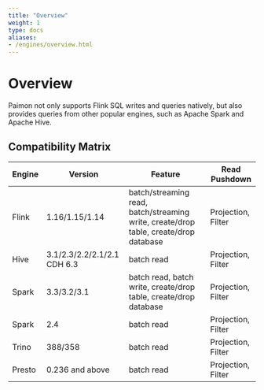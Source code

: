 ```yaml
---
title: "Overview"
weight: 1
type: docs
aliases:
- /engines/overview.html
---
```

<!--
Licensed to the Apache Software Foundation (ASF) under one
or more contributor license agreements.  See the NOTICE file
distributed with this work for additional information
regarding copyright ownership.  The ASF licenses this file
to you under the Apache License, Version 2.0 (the
"License"); you may not use this file except in compliance
with the License.  You may obtain a copy of the License at

  http://www.apache.org/licenses/LICENSE-2.0

Unless required by applicable law or agreed to in writing,
software distributed under the License is distributed on an
"AS IS" BASIS, WITHOUT WARRANTIES OR CONDITIONS OF ANY
KIND, either express or implied.  See the License for the
specific language governing permissions and limitations
under the License.
-->

# Overview

Paimon not only supports Flink SQL writes and queries natively,
but also provides queries from other popular engines, such as
Apache Spark and Apache Hive.

## Compatibility Matrix

| Engine | Version | Feature | Read Pushdown |
|---|---|---|---|
| Flink | 1.16/1.15/1.14 | batch/streaming read, batch/streaming write, create/drop table, create/drop database | Projection, Filter |
| Hive      | 3.1/2.3/2.2/2.1/2.1 CDH 6.3 | batch read | Projection, Filter |
| Spark     | 3.3/3.2/3.1 | batch read, batch write, create/drop table, create/drop database | Projection, Filter |
| Spark     | 2.4 | batch read | Projection, Filter |
| Trino     | 388/358 | batch read | Projection, Filter |
| Presto    | 0.236 and above | batch read | Projection, Filter |
